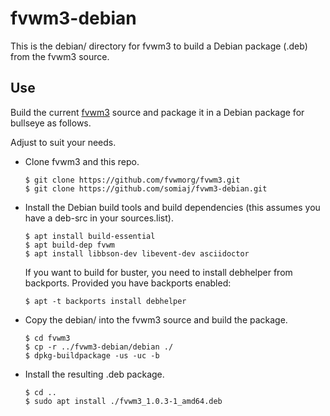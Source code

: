 # fvwm3-debian

This is the debian/ directory for fvwm3 to build a
Debian package (.deb) from the fvwm3 source.

## Use

Build the current [fvwm3](https://github.com/fvwmorg/fvwm3)
source and package it in a Debian package for bullseye as follows.

Adjust to suit your needs.

+ Clone fvwm3 and this repo.

  ```
  $ git clone https://github.com/fvwmorg/fvwm3.git
  $ git clone https://github.com/somiaj/fvwm3-debian.git
  ```

+ Install the Debian build tools and build dependencies
  (this assumes you have a deb-src in your sources.list).

  ```
  $ apt install build-essential
  $ apt build-dep fvwm
  $ apt install libbson-dev libevent-dev asciidoctor
  ```

  If you want to build for buster, you need to install
  debhelper from backports. Provided you have backports
  enabled:

  ```
  $ apt -t backports install debhelper
  ```
+ Copy the debian/ into the fvwm3 source and build the package.

  ```
  $ cd fvwm3
  $ cp -r ../fvwm3-debian/debian ./
  $ dpkg-buildpackage -us -uc -b
  ```

+ Install the resulting .deb package.

  ```
  $ cd ..
  $ sudo apt install ./fvwm3_1.0.3-1_amd64.deb
  ```


